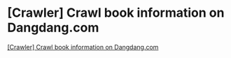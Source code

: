# [Crawler] Crawl book information on Dangdang.com
[[Crawler] Crawl book information on Dangdang.com](https://aiwithcloud.com/2022/09/16/crawler_crawl_book_information_on_dangdang-com/)